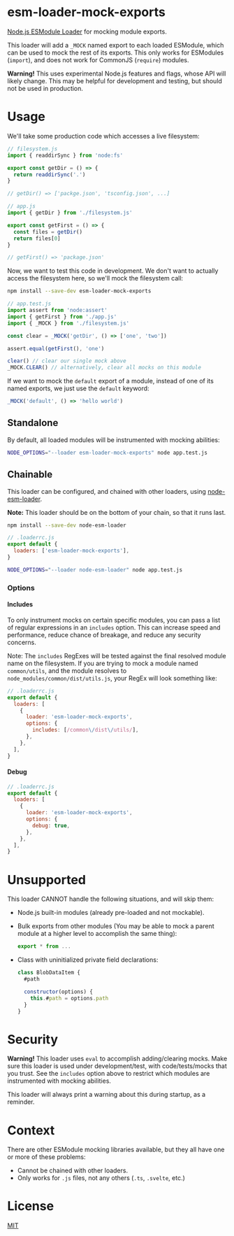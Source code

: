 # esm-loader-mock-exports

[Node.js ESModule Loader][node-loaders] for mocking module exports.

This loader will add a `_MOCK` named export to each loaded ESModule, which can
be used to mock the rest of its exports. This only works for
ESModules (`import`), and does not work for CommonJS (`require`) modules.

**Warning!** This uses experimental Node.js features and flags, whose API will
likely change. This may be helpful for development and testing, but should not
be used in production.

# Usage

We'll take some production code which accesses a live filesystem:

```js
// filesystem.js
import { readdirSync } from 'node:fs'

export const getDir = () => {
  return readdirSync('.')
}

// getDir() => ['packge.json', 'tsconfig.json', ...]
```

```js
// app.js
import { getDir } from './filesystem.js'

export const getFirst = () => {
  const files = getDir()
  return files[0]
}

// getFirst() => 'package.json'
```

Now, we want to test this code in development. We don't want to actually access
the filesystem here, so we'll mock the filesystem call:

```sh
npm install --save-dev esm-loader-mock-exports
```

```js
// app.test.js
import assert from 'node:assert'
import { getFirst } from './app.js'
import { _MOCK } from './filesystem.js'

const clear = _MOCK('getDir', () => ['one', 'two'])

assert.equal(getFirst(), 'one')

clear() // clear our single mock above
_MOCK.CLEAR() // alternatively, clear all mocks on this module
```

If we want to mock the `default` export of a module, instead of one of its
named exports, we just use the `default` keyword:

```js
_MOCK('default', () => 'hello world')
```

## Standalone

By default, all loaded modules will be instrumented with mocking abilities:

```sh
NODE_OPTIONS="--loader esm-loader-mock-exports" node app.test.js
```

## Chainable

This loader can be configured, and chained with other loaders, using
[node-esm-loader][node-esm-loader].

**Note:** This loader should be on the bottom of your chain, so that it
runs last.

```sh
npm install --save-dev node-esm-loader
```

```js
// .loaderrc.js
export default {
  loaders: ['esm-loader-mock-exports'],
}
```

```sh
NODE_OPTIONS="--loader node-esm-loader" node app.test.js
```

### Options

#### Includes

To only instrument mocks on certain specific modules, you can pass a list of
regular expressions in an `includes` option. This can increase speed and
performance, reduce chance of breakage, and reduce any security concerns.

Note: The `includes` RegExes will be tested against the final resolved module
name on the filesystem. If you are trying to mock a module named
`common/utils`, and the module resolves to `node_modules/common/dist/utils.js`,
your RegEx will look something like:

```js
// .loaderrc.js
export default {
  loaders: [
    {
      loader: 'esm-loader-mock-exports',
      options: {
        includes: [/common\/dist\/utils/],
      },
    },
  ],
}
```

#### Debug

```js
// .loaderrc.js
export default {
  loaders: [
    {
      loader: 'esm-loader-mock-exports',
      options: {
        debug: true,
      },
    },
  ],
}
```

# Unsupported

This loader CANNOT handle the following situations, and will skip them:

- Node.js built-in modules (already pre-loaded and not mockable).

- Bulk exports from other modules (You may be able to mock a parent module at a
  higher level to accomplish the same thing):

  ```js
  export * from ...
  ```

- Class with uninitialized private field declarations:

  ```js
  class BlobDataItem {
    #path

    constructor(options) {
      this.#path = options.path
    }
  }
  ```

# Security

**Warning!** This loader uses `eval` to accomplish adding/clearing mocks.
Make sure this loader is used under development/test, with code/tests/mocks
that you trust. See the `includes` option above to restrict which modules are
instrumented with mocking abilities.

This loader will always print a warning about this during startup,
as a reminder.

# Context

There are other ESModule mocking libraries available, but they all have one
or more of these problems:

- Cannot be chained with other loaders.
- Only works for `.js` files, not any others (`.ts`, `.svelte`, etc.)

# License

[MIT][mit-license]

[export-forms]: https://developer.mozilla.org/en-US/docs/Web/JavaScript/Reference/Statements/export#syntax
[mit-license]: https://mit-license.org/
[node-esm-loader]: https://github.com/sebamarynissen/node-esm-loader#readme
[node-loaders]: https://nodejs.org/api/esm.html#loaders
